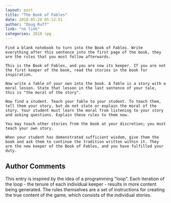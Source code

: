 ```yaml
---
layout: post
title: "The Book of Fables"
date: 2018-05-28 05:12:51
author: "Doug Ruff"
link: "no link"
categories: 2018 rpg
---
```

```
Find a blank notebook to turn into the Book of Fables. Write everything after this sentence into the first page of the book, they are the rules that you must follow afterwards.

This is the Book of Fables, and you are now its keeper. If you are not the first keeper of the book, read the stories in the book for inspiration.

Now write a fable of your own into the book. A fable is a story with a moral lesson. State that lesson in the last sentence of your tale, this is "the moral of the story".

Now find a student. Teach your fable to your student. To teach them, tell them your story, but do not state or explain the moral of the story. Your student must learn the moral from listening to your story and asking questions. Explain these rules to them now.

You may teach other stories from the book at your discretion; you must teach your own story.

When your student has demonstrated sufficient wisdom, give them the book and ask them to continue the tradition written within it. They are the new keeper of the Book of Fables, and you have fulfilled your duty.
```
## Author Comments 

This entry is inspired by the idea of a programming "loop". Each iteration of the loop - the tenure of each individual keeper - results in more content being generated. The rules themselves are a set of instructions for creating the true content of the game, which consists of the individual stories.
